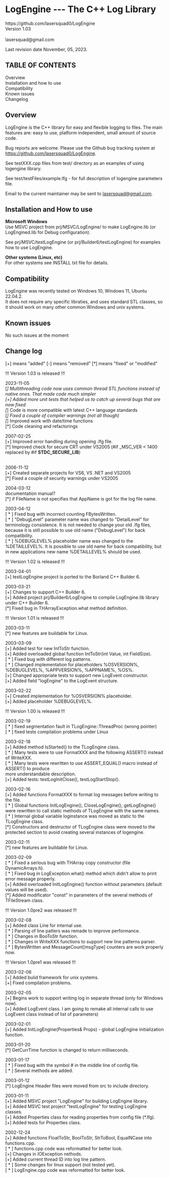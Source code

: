 <h1>LogEngine --- The C++ Log Library </h1>
https://github.com/lasersquad0/LogEngine <br>
Version 1.03 <br><br>
lasersquad@gmail.com

Last revision date November, 05, 2023.


TABLE OF CONTENTS
----------------
Overview <br>
Installation and how to use <br>
Compatibility <br>
Known issues <br>
Changelog <br>

Overview
--------

LogEngine is the C++ library for easy and flexible logging to files.
The main features are: easy to use, platform independent, small amount of source code.

Bug reports are welcome. Please use the Github bug tracking
system at https://github.com/lasersquad0/LogEngine. 

See testXXX.cpp files from test/ directory as an examples of using 
logengine library.

See test/testFiles/example.lfg - for full description of logengine parameters file.

Email to the current maintainer may be sent to lasersquad@gmail.com.

Installation and How to use
---------------------------
**Microsoft Windows** <br>
Use MSVC project from prj/MSVC/LogEngine/ to make LogEngine.lib (or LogEngined.lib for Debug configuration).

See prj/MSVC/testLogEngine (or prj/Builder6/testLogEngine) for examples how to use LogEngine.

**Other systems (Linux, etc)** <br>
For other systems see INSTALL txt file for details.

Compatibility
-------------

LogEngine was recently tested on Windows 10, Windows 11, Ubuntu 22.04.2. <br>
It does not require any specific libraties, and uses standard STL classes, so it should work on many other common Windows and unix systems.

Known issues 
------------

No such issues at the moment

Change log 
----------
[+] means "added"
[-] means "removed"
[*] means "fixed" or "modified"

!!! Version 1.03 is released !!! <br>

2023-11-05 <br>
[*] Multithreading code now uses common thread STL functions instead of native ones. That made code much simpler <br>
[+] Added more unit tests that helped us to catch up several bugs that are now fixed <br>
[*] Code is more compatible with latest C++ language standards <br>
[*] Fixed a couple of compiler warnings (not all though) <br>
[*] Improved work with date/time functions <br>
[*] Code cleaning and refactorings <br>

2007-02-25 <br>
[+] Improved error handling during opening .lfg file. <br>
[*] Improved check for secure CRT under VS2005 (#if _MSC_VER < 1400 replaced by #if __STDC_SECURE_LIB__)  <br> 
 <br>

2006-11-12  <br>
[+] Created separate projects for VS6, VS .NET and VS2005  <br>
[*] Fixed a couple of security warnings under VS2005  <br>


2004-03-12 <br>
documentation manual? <br>
[*] if FileName is not specifies that AppName is got for the log file name. <br>

2003-04-12 <br>
[ * ] Fixed bug with incorrect counting FBytesWritten. <br>
[ * ] "DebugLevel" parameter name was changed to "DetailLevel" for terminology 
    consistence. It is not needed to change your old .lfg files, because it is 
    still possible to use old name ("DebugLevel") for back compatibility. <br> 
[ * ] %DEBUGLEVEL% placeholder name was changed to the %DETAILLEVEL%. It is 
    possible to use old name for back compatibility, but in new applications 
    new name %DETAILLEVEL% should be used. <br>

!!! Version 1.02 is released !!! <br>

2003-04-01 <br>
[+] testLogEngine project is ported to the Borland C++ Builder 6. <br>

2003-03-21 <br>
[+] Changes to support C++ Builder 6. <br>
[+] Added project prj/Builder6/LogEngine to compile LogEngine.lib library
    under C++ Builder 6.  <br>
[*] Fixed bug in THArrayException.what method definition. <br>


!!! Version 1.01 is released !!! <br>

2003-03-11 <br>
[*] new features are buildable for Linux. <br>

2003-03-09 <br>
[+] Added test for new IntToStr function. <br>
[+] Added overloaded global function IntToStr(int Value, int FieldSize). <br>
[ * ] Fixed bug with different log patterns. <br>
[ * ] Changed implementation for placeholders %OSVERSION%, %DEBUGLEVEL%, %APPVERSION%,
    %APPNAME%, %OS%. <br>
[+] Changed appropriate tests to support new LogEvent constructor. <br>
[+] Added field "logEngine" to the LogEvent structure.  <br>


2003-02-22 <br>
[+] Created implementation for %OSVERSION% placeholder. <br>
[+] Added placeholder %DEBUGLEVEL%. <br>


!!! Version 1.00 is released !!! <br>

2003-02-19 <br>
[ * ] fixed segmentation fault in TLogEngine::ThreadProc (wrong pointer) <br>
[ * ] fixed tests compilation problems under Linux <br>

2003-02-18 <br>
[+] Added method IsStarted() to the TLogEngine class. <br>
[ * ] Many tests were to use FormatXXX and the following ASSERT() instead of WriteXXX. <br>
[ * ] Many tests were rewritten to use ASSERT_EQUAL() macro instead of ASSERT() to produce <br>
    more understandable description. <br>
[+] Added tests: testLogInitClose(), testLogStartStop(). <br>

2003-02-16 <br>
[+] Added functions FormatXXX to format log messages before writing to the file.  <br>
[ * ] Global functions InitLogEngine(), CloseLogEngine(), getLogEngine() were rewritten to 
    call static methods of TLogEngine with the same names.  <br>
[ * ] Internal global variable loginstance was moved as static to the 
    TLogEngine class. <br>
[*] Constructors and destructor of TLogEngine class were moved to the 
    protected section to avoid creating several instances of logengine. <br>

2003-02-11 <br>
[*] new features are buildable for Linux. <br>

2003-02-09 <br>
[ * ] Fixed a serious bug with THArray copy constructor (file DynamicArrays.h). <br>
[ * ] Fixed bug in LogException.what() method which didn't allow to print error message properly. <br>
[+] Added overloaded InitLogEngine() function without parameters (default values will be used). <br>
[*] Added modificator "const" in parameters of the several methods of TFileStream class. <br>

!!! Version 1.0pre2 was released !!! <br>

2003-02-08 <br>
[+] Added class Line for internal use. <br>
[ * ] Parsing of line patters was remade to improve performance. <br>
[ * ] Changes in BooToStr function. <br>
[ * ] Changes in WriteXXX functions to support new line patterns parser. <br>
[ * ] BytesWritten and MessageCount[msgType] counters are work properly now. <br>

!!! Version 1.0pre1 was released !!! <br>

2003-02-06 <br>
[+] Added bulid framework for unix systems. <br>
[+] Fixed compilation problems. <br>

2003-02-05 <br>
[+] Begins work to support writing log in separate thread (only for Windows now). <br>
[+] Added LogEvent class. I am going to remake all internal calls to use LogEvent class instead of
    list of parameters) <br>

2003-02-01 <br>
[+] Added InitLogEngine(Properties& Props) - global LogEngine initialization function. <br>

2003-01-20 <br>
[*] GetCurrTime function is changed to return milliseconds. <br>

2003-01-17 <br>
[ * ] Fixed bug with the symbol # in the middle line of config file. <br>
[ * ] Several methods are added. <br>

2003-01-12 <br>
[*] LogEngine Header files were moved from src to include directory. <br>

2003-01-11 <br>
[+] Added MSVC project "LogEngine" for building LogEngine library. <br>
[+] Added MSVC test project "testLogEngine" for testing LogEngine classes. <br>
[+] Added Properties class for reading properties from config file (*.lfg). <br>
[+] Added tests for Properties class. <br>

2002-12-24 <br>
[+] Added functions FloatToStr, BoolToStr, StrToBool, EqualNCase into functions.cpp. <br>
[ * ] functions.cpp code was reformatted for better look. <br>
[+] Changes in IOException nethods. <br>
[+] Added current thread ID into log line pattern. <br>
[ * ] Some changes for linux support (not tested yet). <br>
[ * ] LogEngine.cpp code was reformatted for better look. <br>

